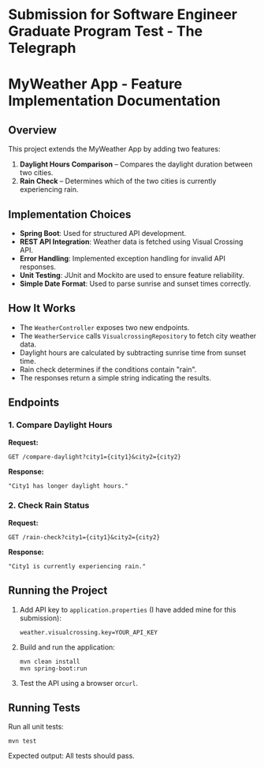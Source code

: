 # Submission for Software Engineer Graduate Program Test - The Telegraph
# MyWeather App - Feature Implementation Documentation

## Overview
This project extends the MyWeather App by adding two features:
1. **Daylight Hours Comparison** – Compares the daylight duration between two cities.
2. **Rain Check** – Determines which of the two cities is currently experiencing rain.

## Implementation Choices
- **Spring Boot**: Used for structured API development.
- **REST API Integration**: Weather data is fetched using Visual Crossing API.
- **Error Handling**: Implemented exception handling for invalid API responses.
- **Unit Testing**: JUnit and Mockito are used to ensure feature reliability.
- **Simple Date Format**: Used to parse sunrise and sunset times correctly.

## How It Works
- The `WeatherController` exposes two new endpoints.
- The `WeatherService` calls `VisualcrossingRepository` to fetch city weather data.
- Daylight hours are calculated by subtracting sunrise time from sunset time.
- Rain check determines if the conditions contain "rain".
- The responses return a simple string indicating the results.

## Endpoints
### 1. Compare Daylight Hours
**Request:**
```
GET /compare-daylight?city1={city1}&city2={city2}
```
**Response:**
```
"City1 has longer daylight hours."
```

### 2. Check Rain Status
**Request:**
```
GET /rain-check?city1={city1}&city2={city2}
```
**Response:**
```
"City1 is currently experiencing rain."
```

## Running the Project
1. Add API key to `application.properties` (I have added mine for this submission):
   ```
   weather.visualcrossing.key=YOUR_API_KEY
   ```
2. Build and run the application:
   ```
   mvn clean install
   mvn spring-boot:run
   ```
3. Test the API using a browser or`curl`.

## Running Tests
Run all unit tests:
```
mvn test
```
Expected output: All tests should pass.


